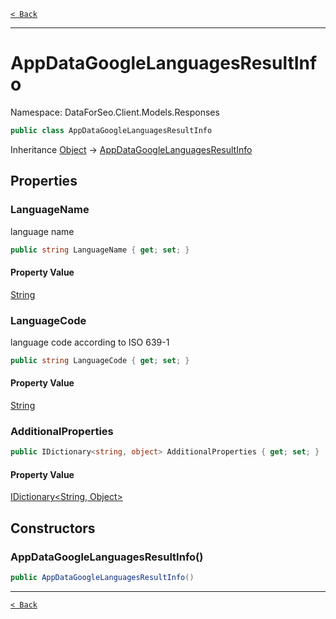 [`< Back`](./)

---

# AppDataGoogleLanguagesResultInfo

Namespace: DataForSeo.Client.Models.Responses

```csharp
public class AppDataGoogleLanguagesResultInfo
```

Inheritance [Object](https://docs.microsoft.com/en-us/dotnet/api/system.object) → [AppDataGoogleLanguagesResultInfo](./dataforseo.client.models.responses.appdatagooglelanguagesresultinfo)

## Properties

### **LanguageName**

language name

```csharp
public string LanguageName { get; set; }
```

#### Property Value

[String](https://docs.microsoft.com/en-us/dotnet/api/system.string)<br>

### **LanguageCode**

language code according to ISO 639-1

```csharp
public string LanguageCode { get; set; }
```

#### Property Value

[String](https://docs.microsoft.com/en-us/dotnet/api/system.string)<br>

### **AdditionalProperties**

```csharp
public IDictionary<string, object> AdditionalProperties { get; set; }
```

#### Property Value

[IDictionary&lt;String, Object&gt;](https://docs.microsoft.com/en-us/dotnet/api/system.collections.generic.idictionary-2)<br>

## Constructors

### **AppDataGoogleLanguagesResultInfo()**

```csharp
public AppDataGoogleLanguagesResultInfo()
```

---

[`< Back`](./)
